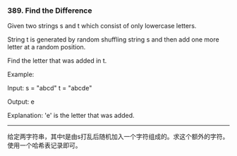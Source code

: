### 389. Find the Difference

Given two strings s and t which consist of only lowercase letters.

String t is generated by random shuffling string s and then add one more letter at a random position.

Find the letter that was added in t.

Example:

Input:
s = "abcd"
t = "abcde"

Output:
e

Explanation:
'e' is the letter that was added.

* * *

给定两字符串，其中t是由s打乱后随机加入一个字符组成的。求这个额外的字符。   
使用一个哈希表记录即可。  

